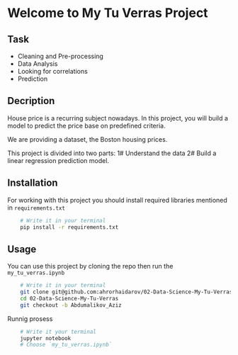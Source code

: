 # Welcome to My Tu Verras Project

## Task

* Cleaning and Pre-processing
* Data Analysis
* Looking for correlations
* Prediction

## Decription

House price is a recurring subject nowadays. In this project, you will build a model to predict the price base on 
predefined criteria.

We are providing a dataset, the Boston housing prices.

This project is divided into two parts: 1# Understand the data 2# Build a linear regression prediction model.

## Installation 

For working with this project you should install required libraries mentioned in `requirements.txt`

```bash
    # Write it in your terminal
    pip install -r requirements.txt
```

## Usage

You can use this project by cloning the repo then run the `my_tu_verras.ipynb`

```bash
    # Write it in your terminal
    git clone git@github.com:ahrorhaidarov/02-Data-Science-My-Tu-Verras.git
    cd 02-Data-Science-My-Tu-Verras
    git checkout -b Abdumalikov_Aziz
```

Runnig prosess

```bash
    # Write it your terminal
    jupyter notebook
    # Choose `my_tu_verras.ipynb`
```




